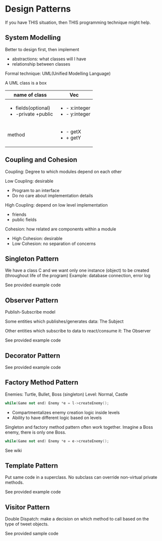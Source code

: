 Design Patterns
===

If you have THIS situation, then THIS programming technique might help.

System Modelling
---

Better to design first, then implement

* abstractions: what classes will I have
* relationship between classes

Formal technique: UML(Unified Modelling Language)

A UML class is a box

name of class | Vec
--- | ---
<ul><li>fields(optional)</li><li>-private +public</li></ul> | <ul><li>- x:integer</li><li>- y:integer</li></ul>
method | <ul><li>- getX</li><li>+ getY</li></ul>

Coupling and Cohesion
---
Coupling: Degree to which modules depend on each other

Low Coupling: desirable

* Program to an interface
* Do no care about implementation details

High Coupling: depend on low level implementation

* friends
* public fields

Cohesion: how related are components within a module

* High Cohesion: desirable
* Low Cohesion: no separation of concerns

Singleton Pattern
---

We have a class C and we want only one instance (object) to be created (throughout life of the program)
Example: database connection, error log

See provided example code

Observer Pattern
---

Publish-Subscribe model

Some entities which publishes/generates data: The Subject

Other entities which subscribe to data to react/consume it: The Observer

See provided example code

Decorator Pattern
---

See provided example code

Factory Method Pattern
---

Enemies: Turtle, Bullet, Boss (singleton)
Level: Normal, Castle

```C++
while(Game not end) Enemy *e = l->createEnemy();
```

* Compartmentalizes enemy creation logic inside levels
* Ability to have different logic based on levels

Singleton and factory method pattern often work together. Imagine a Boss enemy, there is only one Boss.

```C++
while(Game not end) Enemy *e = e->createEnemy();
```

See wiki

Template Pattern
---

Put same code in a superclass. No subclass can override non-virtual private methods.

See provided example code

Visitor Pattern
---

Double Dispatch: make a decision on which method to call based on the type of tweet objects.

See provided sample code
